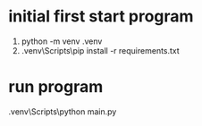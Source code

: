 # initial first start program 

1. python -m venv .venv
2. .venv\Scripts\pip install -r requirements.txt

# run program
.venv\Scripts\python main.py
